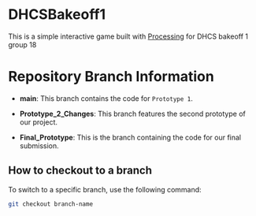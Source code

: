 # DHCSBakeoff1

This is a simple interactive game built with [Processing](https://processing.org/) for DHCS bakeoff 1 group 18

# Repository Branch Information

- **main**: This branch contains the code for `Prototype 1`.
  
- **Prototype_2_Changes**: This branch features the second prototype of our project.

- **Final_Prototype**: This is the branch containing the code for our final submission.

## How to checkout to a branch

To switch to a specific branch, use the following command:

```bash
git checkout branch-name
